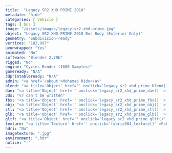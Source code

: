 ```yaml
---
title:  "Legacy SR2 XHD PRIME 2018"
metadate: "hide"
categories: [ Vehicle ]
tags: [ bus ]
image: "/assets/images/legacy-sr2-xhd-prime.jpg"
object: "Legacy SR2 XHD PRIME 2018 Bus Body (Exterior Only)"
geometry: "Subdivision-ready"
vertices: "182,997"
uvunwrapped: "Yes"
animated: "No"
software: "Blender 2.79b"
rigged: "No"
engine: "Cycles Render (1080 Samples)"
gameready: "N/A"
3dprintableready: "N/A"
admin: "<a href='/about'>Mohamad Rido</a>"
blend: "<a title='Object' href='' onclick='legacy_sr2_xhd_prime_blend()' >.zip 10.3 MB</a>"
dae: "<a title='Object' href='' onclick='legacy_sr2_xhd_prime_dae()' >.zip 5.3 MB</a>"
3ds: "%r can't be written"
fbx: "<a title='Object' href='' onclick='legacy_sr2_xhd_prime_fbx()' >.zip 7.6 MB</a>"
obj: "<a title='Object' href='' onclick='legacy_sr2_xhd_prime_obj()' >.zip 4.6 MB</a>"
stl: "<a title='Object' href='' onclick='legacy_sr2_xhd_prime_stl()' >.zip 7.5 MB</a>"
glb: "<a title='Object' href='' onclick='legacy_sr2_xhd_prime_glb()' >.zip 11.3 MB</a>"
gltf: "<a title='Object' href='' onclick='legacy_sr2_xhd_prime_gltf()' >.zip 12.1 MB</a>"
texture: "<a title='Texture' href='' onclick='fabric004_texture()' >Fabric004</a>"
hdri: "No"
imagetexture: ".jpg"
environment: ".hdr"
notice: "-"
---
```

